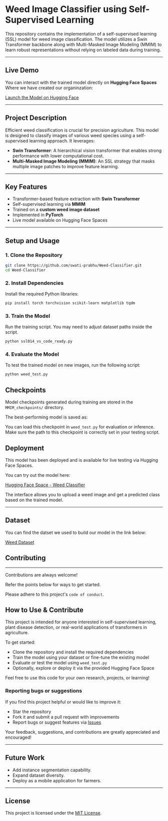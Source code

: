 # Weed Image Classifier using Self-Supervised Learning

This repository contains the implementation of a self-supervised learning (SSL) model for weed image classification. The model utilizes a Swin Transformer backbone along with Multi-Masked Image Modeling (MMIM) to learn robust representations without relying on labeled data during training.

---

## Live Demo

You can interact with the trained model directly on **Hugging Face Spaces** Where we have created our organinzation:

 [Launch the Model on Hugging Face](https://tinyurl.com/Weed-Classifier)

---

##  Project Description

Efficient weed classification is crucial for precision agriculture. This model is designed to classify images of various weed species using a self-supervised learning approach. It leverages:
- **Swin Transformer**: A hierarchical vision transformer that enables strong performance with lower computational cost.
- **Multi-Masked Image Modeling (MMIM)**: An SSL strategy that masks multiple image patches to improve feature learning.

---

##  Key Features

-  Transformer-based feature extraction with **Swin Transformer**
-  Self-supervised learning via **MMIM**
-  Trained on a **custom weed image dataset**
-  Implemented in **PyTorch**
-  Live model available on Hugging Face Spaces

---



##  Setup and Usage

### 1. Clone the Repository

```bash
git clone https://github.com/swati-prabhu/Weed-Classifier.git
cd Weed-Classifier

```

### 2. Install Dependencies

Install the required Python libraries:

```bash
pip install torch torchvision scikit-learn matplotlib tqdm

```

### 3. Train the Model

Run the training script. You may need to adjust dataset paths inside the script.

```bash
python ssl014_vs_code_ready.py

```

### 4. Evaluate the Model

To test the trained model on new images, run the following script:

```bash
python weed_test.py

```

## Checkpoints

Model checkpoints generated during training are stored in the `MMIM_checkpoints/` directory.

The best-performing model is saved as:


You can load this checkpoint in `weed_test.py` for evaluation or inference.  
Make sure the path to this checkpoint is correctly set in your testing script.

## Deployment

This model has been deployed and is available for live testing via Hugging Face Spaces.

You can try out the model here:

 [Hugging Face Space - Weed Classifier](https://huggingface.co/spaces/NagashreePai/Weed_Classifier)

The interface allows you to upload a weed image and get a predicted class based on the trained model.

---

## Dataset

You can find the datset we used to build our model in the link below:

 [Weed Dataset](https://www.kaggle.com/datasets/nagashreepai/weeddataset)
## Contributing

---

Contributions are always welcome!

Refer the points below for ways to get started.

Please adhere to this project's `code of conduct`.

## How to Use & Contribute

This project is intended for anyone interested in self-supervised learning, plant disease detection, or real-world applications of transformers in agriculture.

To get started:
- Clone the repository and install the required dependencies
- Train the model using your dataset or fine-tune the existing model
- Evaluate or test the model using `weed_test.py`
- Optionally, explore or deploy it via the provided Hugging Face Space

Feel free to use this code for your own research, projects, or learning!

### Reporting bugs or suggestions

If you find this project helpful or would like to improve it:
- Star the repository
- Fork it and submit a pull request with improvements
- Report bugs or suggest features via [Issues](https://github.com/swati-prabhu/Weed-Classifier/issues)

Your feedback, suggestions, and contributions are greatly appreciated and encouraged!

---
## Future Work

- Add instance segmentation capability.
- Expand dataset diversity.
- Deploy as a mobile application for farmers.

---

## License

This project is licensed under the [MIT License](LICENSE).
